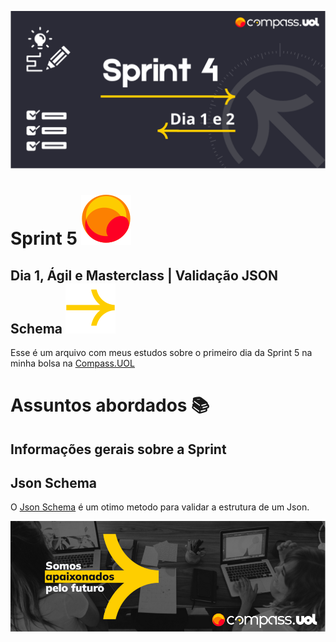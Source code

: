 ![Sprint 5, dia 1 ](img/readMeImg/S4d2Banner.svg)

# Sprint 5 ![Logo](img/readMeImg/smalllogouol.svg)
## Dia 1, Ágil e Masterclass | Validação JSON Schema ![Logo2](img/readMeImg/sd.svg)
Esse é um arquivo com meus estudos sobre o primeiro dia da Sprint 5 na minha bolsa na [Compass.UOL](https://compass.uol/en/about-us/)


# Assuntos abordados 📚

## Informações gerais sobre a Sprint

## Json Schema
O [Json Schema](https://jsonschema.net/) é um otimo metodo para validar a estrutura de um Json.


![Rodapé](img/readMeImg/rodape.png)